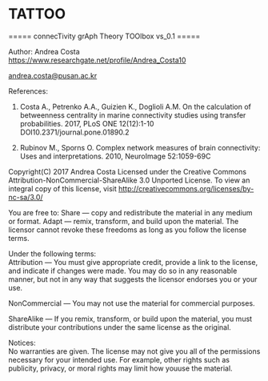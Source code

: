 # TATTOO
                                                  
=====  connecTivity grAph Theory TOOlbox vs_0.1   =====

Author: Andrea Costa  
https://www.researchgate.net/profile/Andrea_Costa10

andrea.costa@pusan.ac.kr

References:
 1) Costa A., Petrenko A.A., Guizien K., Doglioli A.M.
    On the calculation of betweenness centrality in marine connectivity 
    studies using transfer probabilities.
    2017, PLoS ONE 12(12):1-10
    DOI10.2371/journal.pone.01890.2

 2) Rubinov M., Sporns O.
    Complex network measures of brain connectivity: Uses and 
    interpretations.
    2010, NeuroImage 52:1059-69C

Copyright(C) 2017 Andrea Costa
Licensed under the Creative Commons Attribution-NonCommercial-ShareAlike 3.0 Unported License.
To view an integral copy of this license, visit http://creativecommons.org/licenses/by-nc-sa/3.0/

You are free to:
Share — copy and redistribute the material in any medium or format.
Adapt — remix, transform, and build upon the material.
The licensor cannot revoke these freedoms as long as you follow the license terms.							

Under the following terms:						
Attribution — You must give appropriate credit, provide a link to the license, 
and indicate if changes were made. You may do so in any reasonable manner, 
but not in any way that suggests the licensor endorses you or your use.			

NonCommercial — You may not use the material for commercial purposes.

ShareAlike — If you remix, transform, or build upon the material, you must distribute your contributions 
under the same license as the original.								

Notices:	
No warranties are given. The license may not give you all of the permissions necessary for your intended use. 
For example, other rights such as publicity, privacy, or moral rights may limit how youuse the material.		

